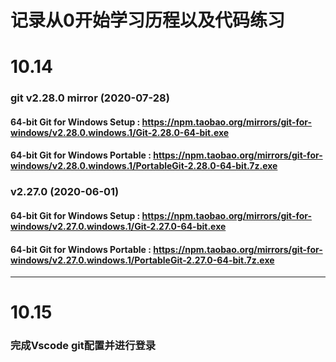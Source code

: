 # __记录从0开始学习历程以及代码练习__
# 10.14
### git v2.28.0 mirror (2020-07-28)
#### 64-bit Git for Windows Setup : https://npm.taobao.org/mirrors/git-for-windows/v2.28.0.windows.1/Git-2.28.0-64-bit.exe  

#### 64-bit Git for Windows Portable : https://npm.taobao.org/mirrors/git-for-windows/v2.28.0.windows.1/PortableGit-2.28.0-64-bit.7z.exe  

### v2.27.0 (2020-06-01)
#### 64-bit Git for Windows Setup : https://npm.taobao.org/mirrors/git-for-windows/v2.27.0.windows.1/Git-2.27.0-64-bit.exe  

#### 64-bit Git for Windows Portable : https://npm.taobao.org/mirrors/git-for-windows/v2.27.0.windows.1/PortableGit-2.27.0-64-bit.7z.exe
--------
# 10.15
### 完成Vscode git配置并进行登录